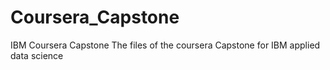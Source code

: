 # Coursera_Capstone
IBM Coursera Capstone
The files of the coursera Capstone for IBM applied data science
